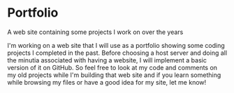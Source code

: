 # Portfolio
A web site containing some projects I work on over the years

I'm working on a web site that I will use as a portfolio showing some coding projects I completed in the past. Before choosing a host server and doing all the minutia associated with having a website, I will implement a basic version of it on GitHub.
So feel free to look at my code and comments on my old projects while I'm building that web site and if you learn something while browsing my files or have a good idea for my site, let me know! 
